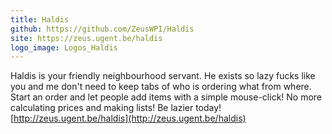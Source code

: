 ```yaml
---
title: Haldis
github: https://github.com/ZeusWPI/Haldis
site: https://zeus.ugent.be/haldis
logo_image: Logos_Haldis
---
```


Haldis is your friendly neighbourhood servant. He exists so lazy fucks like you and me don't need to keep tabs of who is ordering what from where. Start an order and let people add items with a simple mouse-click! No more calculating prices and making lists! Be lazier today! [http://zeus.ugent.be/haldis](http://zeus.ugent.be/haldis)
